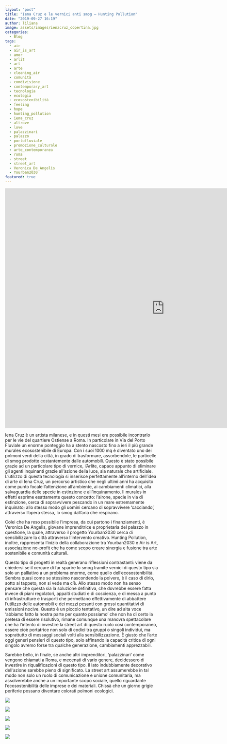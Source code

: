 ```yaml
---
layout: "post"
title: "Iena Cruz e le vernici anti smog – Hunting Pollution"
date: "2019-09-27 16:19"
author: liliana
image: assets/images/ienacruz_copertina.jpg
categories:
  - Blog
tags:
  - air
  - air_is_art
  - amor
  - arlit
  - art
  - arte
  - cleaning_air
  - comunità
  - condivisione
  - contemporary_art
  - tecnologia
  - ecologia
  - ecosostenibilità
  - feeling
  - hope
  - hunting_pollution
  - iena_cruz
  - altrove
  - love
  - palazzinari
  - palazzo
  - portofluviale
  - promozione_culturale
  - arte_contemporanea
  - roma
  - street
  - street_art
  - Veronica_De_Angelis
  - Yourban2030
featured: true
---
```

<center><iframe width="1050" height="788" src="https://www.youtube.com/embed/nE_FmCjSjlA" frameborder="0" allow="accelerometer; autoplay; encrypted-media; gyroscope; picture-in-picture" allowfullscreen></iframe></center>

Iena Cruz è un artista milanese, e in questi mesi era possibile incontrarlo per le vie del quartiere Ostiense a Roma. In particolare in Via del Porto Fluviale un enorme ponteggio ha a stento nascosto fino a ieri il più grande murales ecosostenibile di Europa. Con i suoi 1000 mq è diventato uno dei polmoni verdi della città, in grado di trasformare, assorbendole, le particelle di smog prodotte costantemente dalle automobili. Questo è stato possibile grazie ad un particolare tipo di vernice, l’Arlite, capace appunto di eliminare gli agenti inquinanti grazie all’azione della luce, sia naturale che artificiale. L’utilizzo di questa tecnologia si inserisce perfettamente all’interno dell’idea di arte di Iena Cruz, un percorso artistico che negli ultimi anni ha acquisito come punto focale l’attenzione all’ambiente, ai cambiamenti climatici, alla salvaguardia delle specie in estinzione e all’inquinamento. Il murales in effetti esprime esattamente questo concetto: l’airone, specie in via di estinzione, cerca di sopravvivere pescando in un mare estremamente inquinato; allo stesso modo gli uomini cercano di sopravvivere ‘cacciando’, attraverso l’opera stessa, lo smog dall’aria che respirano.

Colei che ha reso possibile l’impresa, da cui partono i finanziamenti, è Veronica De Angelis, giovane imprenditrice e proprietaria del palazzo in questione, la quale, attraverso il progetto Yourban2030 cerca di sensibilizzare la città attraverso l’intervento creativo. Hunting Pollution, inoltre, rappresenta l’inizio della collaborazione tra Yourban2030 e Air is Art, associazione no-profit  che ha come scopo creare sinergia e fusione tra arte sostenibile e comunità culturali.

Questo tipo di progetti in realtà generano riflessioni contrastanti: viene da chiedersi se il cercare di far sparire lo smog tramite vernici di questo tipo sia solo un palliativo a un problema enorme, come quello dell’ecosostenibilità. Sembra quasi come se stessimo nascondendo la polvere, è il caso di dirlo, sotto al tappeto, non si vede ma c’è. Allo stesso modo non ha senso pensare che questa sia la soluzione definitiva, che dovrebbe essere fatta invece di piani regolatori, appalti studiati e di coscienza, e di messa a punto di infrastrutture e trasporti che permettano effettivamente di abbattere l’utilizzo delle automobili e dei mezzi pesanti con grossi quantitativi di emissioni nocive. Questo è  un piccolo tentativo, un dire ad alta voce ‘abbiamo fatto la nostra parte per quanto possiamo’ che non ha di certo la pretesa di essere risolutivo, rimane comunque una manovra  spettacolare che ha l’intento di investire la street art di questo ruolo cosi contemporaneo, essere cioè portatrice non solo di codici tra gruppi o singoli individui, ma soprattutto di messaggi sociali volti alla sensibilizzazione. È giusto che l’arte oggi generi pensieri di questo tipo, solo affinando la capacità critica di ogni singolo avremo forse tra qualche generazione, cambiamenti apprezzabili.

Sarebbe bello, in finale, se anche altri imprenditori, ‘palazzinari’ come vengono chiamati a Roma, e mecenati di vario genere, decidessero di investire in riqualificazioni di questo tipo. Il lato indubbiamente decorativo dell’azione sarebbe pieno di significato. La street art assumerebbe in tal modo non solo un ruolo di comunicazione e unione comunitaria, ma assolverebbe anche a un importante scopo sociale, quello riguardante l’ecosostenibilità delle imprese e dei materiali. Chissà che un giorno grigie periferie possano diventare colorati polmoni ecologici.

![](/assets/images/ienacruz1.png)

![](/assets/images/ienacruz2.jpg)

![](/assets/images/ienacruz5.jpg)

![](/assets/images/ienacruz6.jpg)

![](/assets/images/ienacruz7.jpg)
